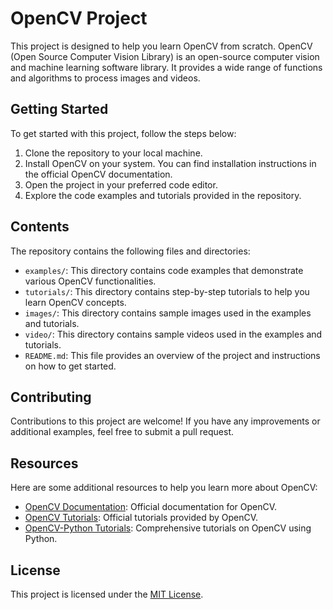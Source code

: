 # OpenCV Project

This project is designed to help you learn OpenCV from scratch. OpenCV (Open Source Computer Vision Library) is an open-source computer vision and machine learning software library. It provides a wide range of functions and algorithms to process images and videos.

## Getting Started

To get started with this project, follow the steps below:

1. Clone the repository to your local machine.
2. Install OpenCV on your system. You can find installation instructions in the official OpenCV documentation.
3. Open the project in your preferred code editor.
4. Explore the code examples and tutorials provided in the repository.

## Contents

The repository contains the following files and directories:

- `examples/`: This directory contains code examples that demonstrate various OpenCV functionalities.
- `tutorials/`: This directory contains step-by-step tutorials to help you learn OpenCV concepts.
- `images/`: This directory contains sample images used in the examples and tutorials.
- `video/`: This directory contains sample videos used in the examples and tutorials.
- `README.md`: This file provides an overview of the project and instructions on how to get started.

## Contributing

Contributions to this project are welcome! If you have any improvements or additional examples, feel free to submit a pull request.

## Resources

Here are some additional resources to help you learn more about OpenCV:

- [OpenCV Documentation](https://docs.opencv.org/): Official documentation for OpenCV.
- [OpenCV Tutorials](https://docs.opencv.org/master/d9/df8/tutorial_root.html): Official tutorials provided by OpenCV.
- [OpenCV-Python Tutorials](https://opencv-python-tutroals.readthedocs.io/en/latest/): Comprehensive tutorials on OpenCV using Python.

## License

This project is licensed under the [MIT License](LICENSE).
